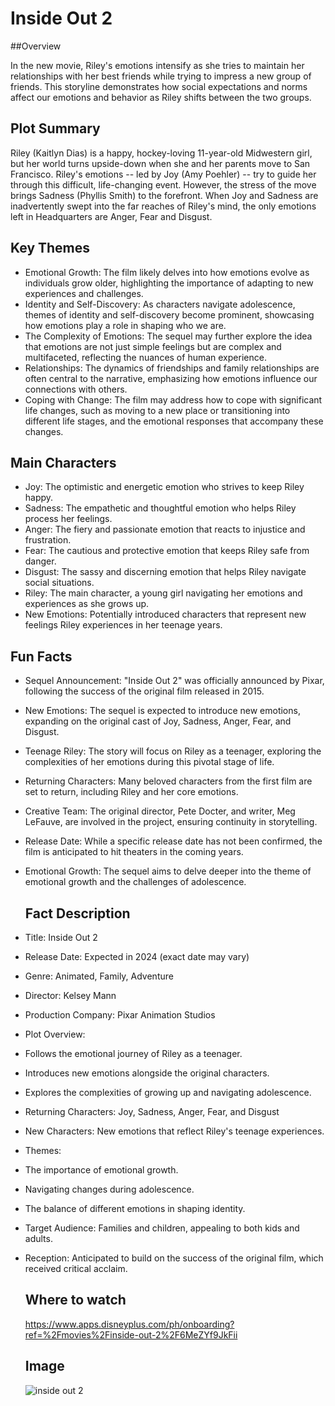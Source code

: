 # Inside Out 2
##Overview

In the new movie, Riley's emotions intensify as she tries to maintain her relationships with her best friends while trying to impress a new group of friends. This storyline demonstrates how social expectations and norms affect our emotions and behavior as Riley shifts between the two groups.

## Plot Summary
Riley (Kaitlyn Dias) is a happy, hockey-loving 11-year-old Midwestern girl, but her world turns upside-down when she and her parents move to San Francisco. Riley's emotions -- led by Joy (Amy Poehler) -- try to guide her through this difficult, life-changing event. However, the stress of the move brings Sadness (Phyllis Smith) to the forefront. When Joy and Sadness are inadvertently swept into the far reaches of Riley's mind, the only emotions left in Headquarters are Anger, Fear and Disgust.

## Key Themes
- Emotional Growth: The film likely delves into how emotions evolve as individuals grow older, highlighting the importance of adapting to new experiences and challenges.
- Identity and Self-Discovery: As characters navigate adolescence, themes of identity and self-discovery become prominent, showcasing how emotions play a role in shaping who we are.
- The Complexity of Emotions: The sequel may further explore the idea that emotions are not just simple feelings but are complex and multifaceted, reflecting the nuances of human experience.
- Relationships: The dynamics of friendships and family relationships are often central to the narrative, emphasizing how emotions influence our connections with others.
- Coping with Change: The film may address how to cope with significant life changes, such as moving to a new place or transitioning into different life stages, and the emotional responses that accompany these changes.

## Main Characters
- Joy: The optimistic and energetic emotion who strives to keep Riley happy.
- Sadness: The empathetic and thoughtful emotion who helps Riley process her feelings.
- Anger: The fiery and passionate emotion that reacts to injustice and frustration.
- Fear: The cautious and protective emotion that keeps Riley safe from danger.
- Disgust: The sassy and discerning emotion that helps Riley navigate social situations.
- Riley: The main character, a young girl navigating her emotions and experiences as she grows up.
- New Emotions: Potentially introduced characters that represent new feelings Riley experiences in her teenage years.

## Fun Facts
- Sequel Announcement: "Inside Out 2" was officially announced by Pixar, following the success of the original film released in 2015.
- New Emotions: The sequel is expected to introduce new emotions, expanding on the original cast of Joy, Sadness, Anger, Fear, and Disgust.
- Teenage Riley: The story will focus on Riley as a teenager, exploring the complexities of her emotions during this pivotal stage of life.
- Returning Characters: Many beloved characters from the first film are set to return, including Riley and her core emotions.
- Creative Team: The original director, Pete Docter, and writer, Meg LeFauve, are involved in the project, ensuring continuity in storytelling.
- Release Date: While a specific release date has not been confirmed, the film is anticipated to hit theaters in the coming years.
- Emotional Growth: The sequel aims to delve deeper into the theme of emotional growth and the challenges of adolescence.

  ## Fact Description
- Title: Inside Out 2
- Release Date: Expected in 2024 (exact date may vary)
- Genre: Animated, Family, Adventure
- Director: Kelsey Mann
- Production Company: Pixar Animation Studios
- Plot Overview:
- Follows the emotional journey of Riley as a teenager.
- Introduces new emotions alongside the original characters.
- Explores the complexities of growing up and navigating adolescence.
- Returning Characters: Joy, Sadness, Anger, Fear, and Disgust
- New Characters: New emotions that reflect Riley's teenage experiences.
- Themes:
- The importance of emotional growth.
- Navigating changes during adolescence.
- The balance of different emotions in shaping identity.
- Target Audience: Families and children, appealing to both kids and adults.
- Reception: Anticipated to build on the success of the original film, which received critical acclaim.

  ## Where to watch
  https://www.apps.disneyplus.com/ph/onboarding?ref=%2Fmovies%2Finside-out-2%2F6MeZYf9JkFii

  ## Image
  ![inside out 2](https://github.com/user-attachments/assets/128983f2-8b0e-4251-8b37-cbf8fdbb9ea0)

  
